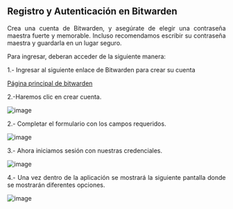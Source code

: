 ## Registro y Autenticación en Bitwarden ##

<p style="text-align: justify;">Crea una cuenta de Bitwarden, y asegúrate de elegir una contraseña maestra fuerte y memorable. Incluso recomendamos escribir su contraseña maestra y guardarla en un lugar seguro.

<p style="text-align: justify;">Para ingresar, deberan acceder de la siguiente manera:

<p style="text-align: justify;">1.- Ingresar al siguiente enlace de Bitwarden para crear su cuenta

[Página principal de bitwarden](https://vault.bitwarden.com/#/login)

2.-Haremos clic en crear cuenta.

![image](https://rms-api-alpha.dsroma.info/v1/q/7ef-06.goal-image)

<p style="text-align: justify;">2.- Completar el formulario con los campos requeridos.

![image](https://rms-api-alpha.dsroma.info/v1/q/wUg-gK.goal-image)

<p style="text-align: justify;">3.- Ahora iniciamos sesión con nuestras credenciales.

![image](https://rms-api-alpha.dsroma.info/v1/q/oxJ-MB.goal-image)

<p style="text-align: justify;">4.- Una vez dentro de la aplicación se mostrará la siguiente pantalla donde se mostrarán diferentes opciones.

![image](https://rms-api-alpha.dsroma.info/v1/q/sYz-AG.goal-image)

